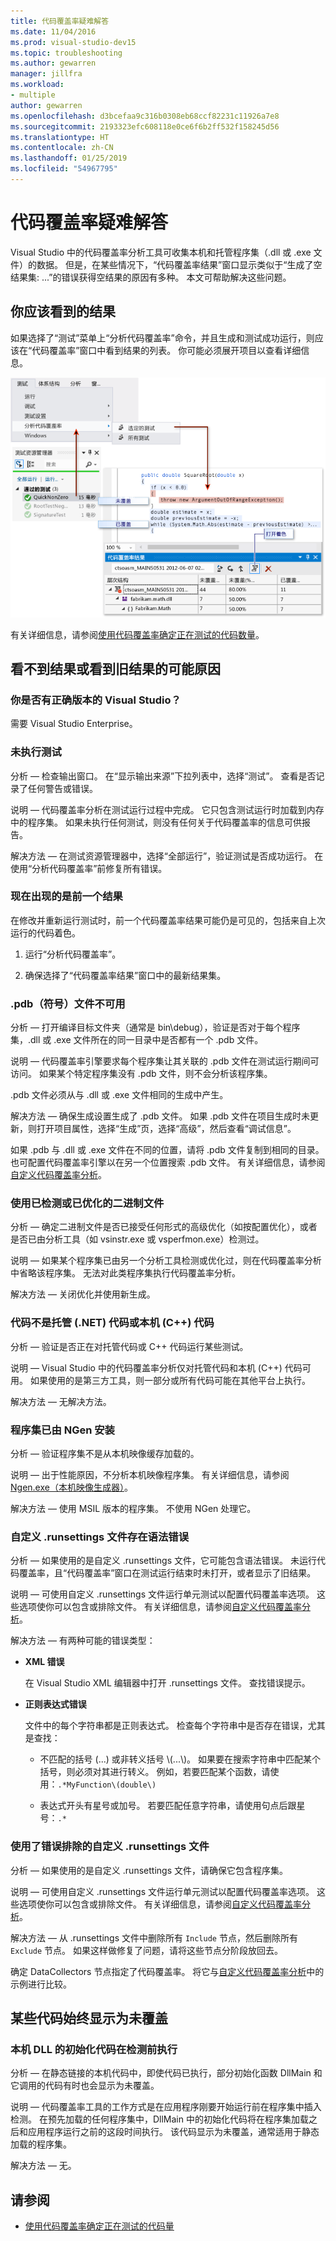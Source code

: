 ```yaml
---
title: 代码覆盖率疑难解答
ms.date: 11/04/2016
ms.prod: visual-studio-dev15
ms.topic: troubleshooting
ms.author: gewarren
manager: jillfra
ms.workload:
- multiple
author: gewarren
ms.openlocfilehash: d3bcefaa9c316b0308eb68ccf82231c11926a7e8
ms.sourcegitcommit: 2193323efc608118e0ce6f6b2ff532f158245d56
ms.translationtype: HT
ms.contentlocale: zh-CN
ms.lasthandoff: 01/25/2019
ms.locfileid: "54967795"
---
```

# <a name="troubleshoot-code-coverage"></a>代码覆盖率疑难解答

Visual Studio 中的代码覆盖率分析工具可收集本机和托管程序集（.dll 或 .exe 文件）的数据。 但是，在某些情况下，“代码覆盖率结果”窗口显示类似于“生成了空结果集: ...”的错误获得空结果的原因有多种。 本文可帮助解决这些问题。

## <a name="what-you-should-see"></a>你应该看到的结果

如果选择了“测试”菜单上“分析代码覆盖率”命令，并且生成和测试成功运行，则应该在“代码覆盖率”窗口中看到结果的列表。 你可能必须展开项目以查看详细信息。

![着色的代码覆盖率结果](../test/media/codecoverage1.png)

有关详细信息，请参阅[使用代码覆盖率确定正在测试的代码数量](../test/using-code-coverage-to-determine-how-much-code-is-being-tested.md)。

## <a name="possible-reasons-for-seeing-no-results-or-old-results"></a>看不到结果或看到旧结果的可能原因

### <a name="do-you-have-the-right-edition-of-visual-studio"></a>你是否有正确版本的 Visual Studio？
 需要 Visual Studio Enterprise。

### <a name="no-tests-were-executed"></a>未执行测试

分析 &mdash; 检查输出窗口。 在“显示输出来源”下拉列表中，选择“测试”。 查看是否记录了任何警告或错误。

说明 &mdash; 代码覆盖率分析在测试运行过程中完成。 它只包含测试运行时加载到内存中的程序集。 如果未执行任何测试，则没有任何关于代码覆盖率的信息可供报告。

解决方法 &mdash; 在测试资源管理器中，选择“全部运行”，验证测试是否成功运行。 在使用“分析代码覆盖率”前修复所有错误。

### <a name="youre-looking-at-a-previous-result"></a>现在出现的是前一个结果

在修改并重新运行测试时，前一个代码覆盖率结果可能仍是可见的，包括来自上次运行的代码着色。

1.  运行“分析代码覆盖率”。

2.  确保选择了“代码覆盖率结果”窗口中的最新结果集。

### <a name="pdb-symbol-files-are-unavailable"></a>.pdb（符号）文件不可用

分析 &mdash; 打开编译目标文件夹（通常是 bin\debug），验证是否对于每个程序集，.dll 或 .exe 文件所在的同一目录中是否都有一个 .pdb 文件。

说明 &mdash; 代码覆盖率引擎要求每个程序集让其关联的 .pdb 文件在测试运行期间可访问。 如果某个特定程序集没有 .pdb 文件，则不会分析该程序集。

.pdb 文件必须从与 .dll 或 .exe 文件相同的生成中产生。

解决方法 &mdash; 确保生成设置生成了 .pdb 文件。 如果 .pdb 文件在项目生成时未更新，则打开项目属性，选择“生成”页，选择“高级”，然后查看“调试信息”。

如果 .pdb 与 .dll 或 .exe 文件在不同的位置，请将 .pdb 文件复制到相同的目录。 也可配置代码覆盖率引擎以在另一个位置搜索 .pdb 文件。 有关详细信息，请参阅[自定义代码覆盖率分析](../test/customizing-code-coverage-analysis.md)。

### <a name="use-an-instrumented-or-optimized-binary"></a>使用已检测或已优化的二进制文件

分析 &mdash; 确定二进制文件是否已接受任何形式的高级优化（如按配置优化），或者是否已由分析工具（如 vsinstr.exe 或 vsperfmon.exe）检测过。

说明 &mdash; 如果某个程序集已由另一个分析工具检测或优化过，则在代码覆盖率分析中省略该程序集。 无法对此类程序集执行代码覆盖率分析。

解决方法 &mdash; 关闭优化并使用新生成。

### <a name="code-is-not-managed-net-or-native-c-code"></a>代码不是托管 (.NET) 代码或本机 (C++) 代码

分析 &mdash; 验证是否正在对托管代码或 C++ 代码运行某些测试。

说明 &mdash; Visual Studio 中的代码覆盖率分析仅对托管代码和本机 (C++) 代码可用。 如果使用的是第三方工具，则一部分或所有代码可能在其他平台上执行。

解决方法 &mdash; 无解决方法。

### <a name="assembly-has-been-installed-by-ngen"></a>程序集已由 NGen 安装

分析 &mdash; 验证程序集不是从本机映像缓存加载的。

说明 &mdash; 出于性能原因，不分析本机映像程序集。 有关详细信息，请参阅 [Ngen.exe（本机映像生成器）](/dotnet/framework/tools/ngen-exe-native-image-generator)。

解决方法 &mdash; 使用 MSIL 版本的程序集。 不使用 NGen 处理它。

### <a name="custom-runsettings-file-with-bad-syntax"></a>自定义 .runsettings 文件存在语法错误

分析 &mdash; 如果使用的是自定义 .runsettings 文件，它可能包含语法错误。 未运行代码覆盖率，且“代码覆盖率”窗口在测试运行结束时未打开，或者显示了旧结果。

说明 &mdash; 可使用自定义 .runsettings 文件运行单元测试以配置代码覆盖率选项。 这些选项使你可以包含或排除文件。 有关详细信息，请参阅[自定义代码覆盖率分析](../test/customizing-code-coverage-analysis.md)。

解决方法 &mdash; 有两种可能的错误类型：

-   **XML 错误**

     在 Visual Studio XML 编辑器中打开 .runsettings 文件。 查找错误提示。

-   **正则表达式错误**

     文件中的每个字符串都是正则表达式。 检查每个字符串中是否存在错误，尤其是查找：

    -   不匹配的括号 (...) 或非转义括号 \\(...\\)。 如果要在搜索字符串中匹配某个括号，则必须对其进行转义。 例如，若要匹配某个函数，请使用：`.*MyFunction\(double\)`

    -   表达式开头有星号或加号。 若要匹配任意字符串，请使用句点后跟星号：`.*`

### <a name="custom-runsettings-file-with-incorrect-exclusions"></a>使用了错误排除的自定义 .runsettings 文件

分析 &mdash; 如果使用的是自定义 .runsettings 文件，请确保它包含程序集。

说明 &mdash; 可使用自定义 .runsettings 文件运行单元测试以配置代码覆盖率选项。 这些选项使你可以包含或排除文件。 有关详细信息，请参阅[自定义代码覆盖率分析](../test/customizing-code-coverage-analysis.md)。

解决方法 &mdash; 从 .runsettings 文件中删除所有 `Include` 节点，然后删除所有 `Exclude` 节点。 如果这样做修复了问题，请将这些节点分阶段放回去。

确定 DataCollectors 节点指定了代码覆盖率。 将它与[自定义代码覆盖率分析](../test/customizing-code-coverage-analysis.md)中的示例进行比较。

## <a name="some-code-is-always-shown-as-not-covered"></a>某些代码始终显示为未覆盖

### <a name="initialization-code-in-native-dlls-is-executed-before-instrumentation"></a>本机 DLL 的初始化代码在检测前执行

分析 &mdash; 在静态链接的本机代码中，即使代码已执行，部分初始化函数 DllMain 和它调用的代码有时也会显示为未覆盖。

说明 &mdash; 代码覆盖率工具的工作方式是在应用程序刚要开始运行前在程序集中插入检测。 在预先加载的任何程序集中，DllMain 中的初始化代码将在程序集加载之后和应用程序运行之前的这段时间执行。 该代码显示为未覆盖，通常适用于静态加载的程序集。

解决方法 &mdash; 无。

## <a name="see-also"></a>请参阅

- [使用代码覆盖率确定正在测试的代码量](../test/using-code-coverage-to-determine-how-much-code-is-being-tested.md)